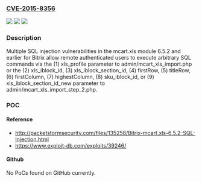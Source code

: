 ### [CVE-2015-8356](https://cve.mitre.org/cgi-bin/cvename.cgi?name=CVE-2015-8356)
![](https://img.shields.io/static/v1?label=Product&message=n%2Fa&color=blue)
![](https://img.shields.io/static/v1?label=Version&message=n%2Fa&color=blue)
![](https://img.shields.io/static/v1?label=Vulnerability&message=n%2Fa&color=brighgreen)

### Description

Multiple SQL injection vulnerabilities in the mcart.xls module 6.5.2 and earlier for Bitrix allow remote authenticated users to execute arbitrary SQL commands via the (1) xls_profile parameter to admin/mcart_xls_import.php or the (2) xls_iblock_id, (3) xls_iblock_section_id, (4) firstRow, (5) titleRow, (6) firstColumn, (7) highestColumn, (8) sku_iblock_id, or (9) xls_iblock_section_id_new parameter to admin/mcart_xls_import_step_2.php.

### POC

#### Reference
- http://packetstormsecurity.com/files/135258/Bitrix-mcart.xls-6.5.2-SQL-Injection.html
- https://www.exploit-db.com/exploits/39246/

#### Github
No PoCs found on GitHub currently.


